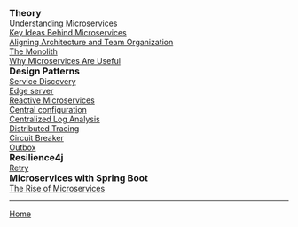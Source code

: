 <div>
  <div style="display:inline-block; vertical-align:top; margin-right:2em;">
    <h3 style="margin:0;">Theory</h3>
    <ul style="margin:0; padding-left:0; list-style:none;">
      <li><a href="./theory/1_Understanding_Microservices.html">Understanding Microservices</a></li>
      <li><a href="./theory/2_Key_Ideas_Behind_Microservices.html">Key Ideas Behind Microservices</a></li>
      <li><a href="./theory/3_Aligning_Architecture_and_Team_Organization.html">Aligning Architecture and Team Organization</a></li>
      <li><a href="./theory/4_The_Monolith.html">The Monolith</a></li>
      <li><a href="./theory/5_Why_Microservices_Are_Useful.html">Why Microservices Are Useful</a></li>
      <!-- Haselem Microservice Pain Points 52-->
    </ul>   
    <h3 style="margin:0;">Design Patterns</h3>
    <ul style="margin:0; padding-left:0px; list-style:none;">
      <li><a href="./DesignPatterns/1_Service_Discovery.html">Service Discovery</a></li>
      <li><a href="./DesignPatterns/2_edge_server.html">Edge server</a></li>
      <li><a href="./DesignPatterns/3_Reactive_Microservices.html">Reactive Microservices</a></li>
      <li><a href="./DesignPatterns/4_Central_configuration.html">Central configuration</a></li>
      <li><a href="./DesignPatterns/5_Centralized_Log_Analysis.html">Centralized Log Analysis</a></li>
      <li><a href="./DesignPatterns/6_Distributed_Tracing.html">Distributed Tracing</a></li>
      <li><a href="./DesignPatterns/7_Circuit_Breaker.html">Circuit Breaker</a></li>
      <li><a href="./DesignPatterns/8_Outbox.html">Outbox</a></li>
    </ul>
  </div>

  <div style="display:inline-block; vertical-align:top;">
    <h3 style="margin:0;">Resilience4j</h3>
    <ul style="margin:0; padding-left:0px; list-style:none;">
      <li><a href="./Resilience4j/Retry_with_Resilience4j.html">Retry</a></li>
    </ul>
    <h3 style="margin:0;">Microservices with Spring Boot</h3>
    <ul style="margin:0; padding-left:0px; list-style:none;">
    <li><a href="./MicroservicesWithSpringBoot/1_The_Rise_of_Microservices">The Rise of Microservices</a></li>
    <!-- HASELEM Control loop EJ 53 grem Design Patterns mech -->
    </ul>
  </div>
</div>


<!-- 
### Resilience4j
- [Retry](.md)
- Rate Limiting 
- Timeouts 
- Bulkhead 
- Circuit Breaker
- Retry with Spring Boot
- Rate Limiting with Spring Boot
- Timeouts with Spring Boot -->

<!-- https://reflectoring.io/rate-limiting-with-resilience4j/ -->
<!-- https://reflectoring.io/time-limiting-with-resilience4j/ -->
<!-- https://reflectoring.io/bulkhead-with-resilience4j/ -->
<!-- https://reflectoring.io/circuitbreaker-with-resilience4j/ -->
<!-- https://reflectoring.io/retry-with-springboot-resilience4j/ -->
<!-- https://reflectoring.io/rate-limiting-with-springboot-resilience4j/ -->
<!-- https://reflectoring.io/time-limiting-with-springboot-resilience4j/ -->

---

[Home](./../README.md)
